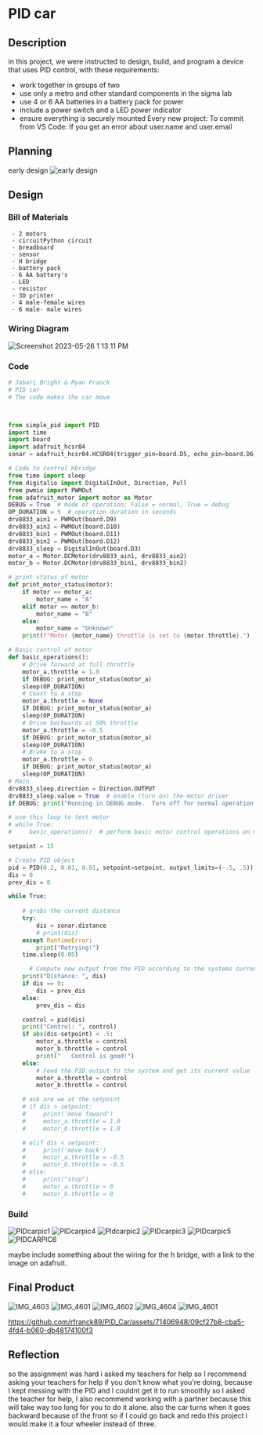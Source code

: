 
# PID car
## Description
in this project, we were instructed to design, build, and program a device that uses PID control, with these requirements:

- work together in groups of two
- use only a metro and other standard components in the sigma lab
- use 4 or 6 AA batteries in a battery pack for power
- include a power switch and a LED power indicator
- ensure everything is securely mounted
Every new project:
To commit from VS Code:
If you get an error about user.name and user.email

## Planning 
early design
![early design](https://github.com/rfranck89/PID_Car/assets/71406948/59f59c81-4730-4484-8cd8-582610002258)


## Design

### Bill of Materials
     - 2 motors
     - circuitPython circuit
     - breadboard
     - sensor
     - H bridge
     - battery pack
     - 6 AA battery's
     - LED
     - resistor
     - 3D printer
     - 4 male-female wires
     - 6 male- male wires
     
     
### Wiring Diagram
![Screenshot 2023-05-26 1 13 11 PM](https://github.com/rfranck89/PID_Car/assets/71406948/6848e501-18e5-44a6-84b3-e9e936e7e482)


### Code 

```python
# Jabari Bright & Ryan Franck
# PID car
# The code makes the car move



from simple_pid import PID
import time
import board
import adafruit_hcsr04
sonar = adafruit_hcsr04.HCSR04(trigger_pin=board.D5, echo_pin=board.D6)

# Code to control Hbridge
from time import sleep
from digitalio import DigitalInOut, Direction, Pull
from pwmio import PWMOut
from adafruit_motor import motor as Motor
DEBUG = True  # mode of operation; False = normal, True = debug
OP_DURATION = 5  # operation duration in seconds
drv8833_ain1 = PWMOut(board.D9)
drv8833_ain2 = PWMOut(board.D10)
drv8833_bin1 = PWMOut(board.D11)
drv8833_bin2 = PWMOut(board.D12)
drv8833_sleep = DigitalInOut(board.D3)
motor_a = Motor.DCMotor(drv8833_ain1, drv8833_ain2)
motor_b = Motor.DCMotor(drv8833_bin1, drv8833_bin2)

# print status of motor
def print_motor_status(motor):
    if motor == motor_a:
        motor_name = "A"
    elif motor == motor_b:
        motor_name = "B"
    else:
        motor_name = "Unknown"
    print(f"Motor {motor_name} throttle is set to {motor.throttle}.")

# Basic control of motor
def basic_operations():
    # Drive forward at full throttle
    motor_a.throttle = 1.0
    if DEBUG: print_motor_status(motor_a)
    sleep(OP_DURATION)
    # Coast to a stop
    motor_a.throttle = None
    if DEBUG: print_motor_status(motor_a)
    sleep(OP_DURATION)
    # Drive backwards at 50% throttle
    motor_a.throttle = -0.5
    if DEBUG: print_motor_status(motor_a)
    sleep(OP_DURATION)
    # Brake to a stop
    motor_a.throttle = 0
    if DEBUG: print_motor_status(motor_a)
    sleep(OP_DURATION)
# Main
drv8833_sleep.direction = Direction.OUTPUT
drv8833_sleep.value = True  # enable (turn on) the motor driver
if DEBUG: print("Running in DEBUG mode.  Turn off for normal operation.")

# use this loop to test motor
# while True:
#     basic_operations()  # perform basic motor control operations on motor A

setpoint = 15

# Create PID object
pid = PID(0.2, 0.01, 0.01, setpoint=setpoint, output_limits=(-.5, .5))
dis = 0
prev_dis = 0

while True:
    
    # grabs the current distance
    try:
        dis = sonar.distance
        # print(dis)
    except RuntimeError:
        print("Retrying!")
    time.sleep(0.05)

      # Compute new output from the PID according to the systems current value
    print("Distance: ", dis)
    if dis == 0:
        dis = prev_dis
    else:
        prev_dis = dis

    control = pid(dis)
    print("Control: ", control)
    if abs(dis-setpoint) < .5:
        motor_a.throttle = control
        motor_b.throttle = control
        print("   Control is good!")
    else:
        # Feed the PID output to the system and get its current value
        motor_a.throttle = control
        motor_b.throttle = control

    # ask are we at the setpoint
    # if dis > setpoint:
    #     print('move foward')
    #     motor_a.throttle = 1.0
    #     motor_b.throttle = 1.0

    # elif dis < setpoint:
    #     print('move back')
    #     motor_a.throttle = -0.5
    #     motor_b.throttle = -0.5
    # else:
    #     print("stop")
    #     motor_a.throttle = 0
    #     motor_b.throttle = 0


```

### Build



![PIDcarpic1](https://github.com/rfranck89/PID_Car/assets/71406948/5adda2c4-c269-4d38-a6f6-b488ad919d38)
![PIDcarpic4](https://github.com/rfranck89/PID_Car/assets/71406948/32a47762-aff2-43fb-aa49-eb47a56330de)
![PIdcarpic2](https://github.com/rfranck89/PID_Car/assets/71406948/90ff50dc-0611-4202-b32a-dbba3af40828)
![PIDcarpic3](https://github.com/rfranck89/PID_Car/assets/71406948/8ffee07e-cab4-4491-ac7b-4cbc32062895)
![PIDcarpic5](https://github.com/rfranck89/PID_Car/assets/71406948/3ae7bbef-edcd-42e4-aefc-2ec961c772ff)
![PIDCARPIC6](https://github.com/rfranck89/PID_Car/assets/71406948/c74e6f53-e8a6-40f0-9267-58e1a18de034)



maybe include something about the wiring for the h bridge, with a link to the image on adafruit.

## Final Product
![IMG_4603](https://github.com/rfranck89/PID_Car/assets/71406948/fd39bc8b-bb34-404e-a5eb-b44212b3dbad)
![IMG_4601](https://github.com/rfranck89/PID_Car/assets/71406948/1cc91827-389f-4128-9847-b437e8f49bc5)
![IMG_4602](https://github.com/rfranck89/PID_Car/assets/71406948/3425c312-b369-4460-8f0f-74c04fdae559)
![IMG_4604](https://github.com/rfranck89/PID_Car/assets/71406948/4e628646-0b1b-4a46-8f44-344ec67814d5)
![IMG_4601](https://github.com/rfranck89/PID_Car/assets/71406948/11c7b6b0-4781-4854-a985-86b68ae3eefc)



https://github.com/rfranck89/PID_Car/assets/71406948/09cf27b8-cba5-4fd4-b060-db48174100f3







## Reflection

so the assignment was hard i asked my teachers for help so I recommend asking your teachers for help if you don't know what you're doing, because I kept messing with the PID and I couldnt get it to run smoothly so I asked the teacher for help, I also recommend working with a partner because this will take way too long for you to do it alone. also the car turns when it goes backward because of the front so if I could go back and redo this project i would make it a four wheeler instead of three.
